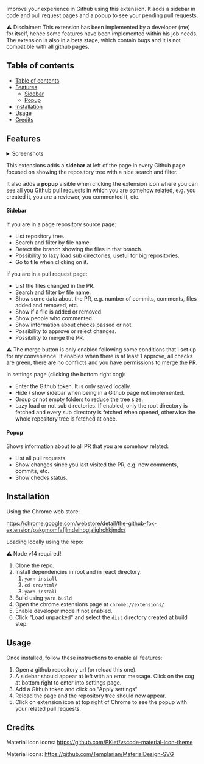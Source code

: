 Improve your experience in Github using this extension. It adds a sidebar in code and pull request pages and a popup to see your pending pull requests.

⚠️ Disclaimer: This extension has been implemented by a developer (me) for itself, hence some features have been implemented within his job needs. The extension is also in a beta stage, which contain bugs and it is not compatible with all github pages.

## Table of contents

- [Table of contents](#table-of-contents)
- [Features](#features)
    - [Sidebar](#sidebar)
    - [Popup](#popup)
- [Installation](#installation)
- [Usage](#usage)
- [Credits](#credits)

## Features

<details>
    <summary>Screenshots</summary>
  <img src="snapshots/code-tree.png">
  <img src="snapshots/pull-request-open.png">
  <img src="snapshots/pull-request-merged.png">
  <img src="snapshots/popup.png">
</details>


This extensions adds a **sidebar** at left of the page in every Github page focused on showing the repository tree with a nice search and filter.

It also adds a **popup** visible when clicking the extension icon where you can see all you Github pull requests in which you are somehow related, e.g. you created it, you are a reviewer, you commented it, etc.

#### Sidebar

If you are in a page repository source page:

- List repository tree.
- Search and filter by file name.
- Detect the branch showing the files in that branch.
- Possibility to lazy load sub directories, useful for big repositories.
- Go to file when clicking on it.

If you are in a pull request page:

- List the files changed in the PR.
- Search and filter by file name.
- Show some data about the PR, e.g. number of commits, comments, files added and removed, etc.
- Show if a file is added or removed.
- Show people who commented.
- Show information about checks passed or not.
- Possibility to approve or reject changes.
- Possibility to merge the PR.

⚠️ The merge button is only enabled following some conditions that I set up for my convenience. It enables when there is at least 1 approve, all checks are green, there are no conflicts and you have permissions to merge the PR.

In settings page (clicking the bottom right cog):

- Enter the Github token. It is only saved locally.
- Hide / show sidebar when being in a Github page not implemented.
- Group or not empty folders to reduce the tree size.
- Lazy load or not sub directories. If enabled, only the root directory is fetched and every sub directory is fetched when opened, otherwise the whole repository tree is fetched at once.

#### Popup

Shows information about to all PR that you are somehow related:

- List all pull requests.
- Show changes since you last visited the PR, e.g. new comments, commits, etc.
- Show checks status.

## Installation

Using the Chrome web store:

https://chrome.google.com/webstore/detail/the-github-fox-extension/pakgmomfafjlmdeihbgjalighchkjmdc/

Loading locally using the repo:

⚠️ Node v14 required!

1. Clone the repo.
2. Install dependencies in root and in react directory:
   1. `yarn install`
   2. `cd src/html/`
   3. `yarn install `
3. Build using `yarn build`
4. Open the chrome extensions page at `chrome://extensions/`
5. Enable developer mode if not enabled.
6. Click "Load unpacked" and select the `dist` directory created at build step.

## Usage

Once installed, follow these instructions to enable all features:

1. Open a github repository url (or reload this one).
2. A sidebar should appear at left with an error message. Click on the cog at bottom right to enter into settings page.
3. Add a Github token and click on "Apply settings".
4. Reload the page and the repository tree should now appear.
5. Click on extension icon at top right of Chrome to see the popup with your related pull requests.

## Credits

Material icon icons:
https://github.com/PKief/vscode-material-icon-theme

Material icons:
https://github.com/Templarian/MaterialDesign-SVG
